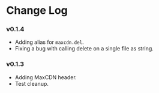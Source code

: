 # Change Log

### v0.1.4

- Adding alias for `maxcdn.del`.
- Fixing a bug with calling delete on a single file as string.

### v0.1.3

- Adding MaxCDN header.
- Test cleanup.
